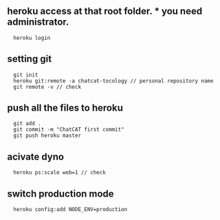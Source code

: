 ## heroku access at that root folder. * you need administrator.
```
  heroku login
```
## setting git
```
  git init
  heroku git:remote -a chatcat-tocology // personal repository name
  git remote -v // check
```
## push all the files to heroku
```
  git add .
  git commit -m "ChatCAT first commit"
  git push heroku master
```
## acivate dyno
```
  heroku ps:scale web=1 // check
```
## switch production mode
```
  heroku config:add NODE_ENV=production
```
